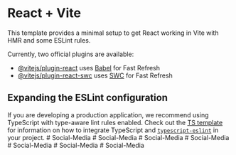 # React + Vite

This template provides a minimal setup to get React working in Vite with HMR and some ESLint rules.

Currently, two official plugins are available:

- [@vitejs/plugin-react](https://github.com/vitejs/vite-plugin-react/blob/main/packages/plugin-react) uses [Babel](https://babeljs.io/) for Fast Refresh
- [@vitejs/plugin-react-swc](https://github.com/vitejs/vite-plugin-react/blob/main/packages/plugin-react-swc) uses [SWC](https://swc.rs/) for Fast Refresh

## Expanding the ESLint configuration

If you are developing a production application, we recommend using TypeScript with type-aware lint rules enabled. Check out the [TS template](https://github.com/vitejs/vite/tree/main/packages/create-vite/template-react-ts) for information on how to integrate TypeScript and [`typescript-eslint`](https://typescript-eslint.io) in your project.
#   S o c i a l - M e d i a  
 #   S o c i a l - M e d i a  
 #   S o c i a l - M e d i a  
 #   S o c i a l - M e d i a  
 #   S o c i a l - M e d i a  
 #   S o c i a l - M e d i a  
 #   S o c i a l - M e d i a  
 